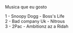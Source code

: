 Musica que eu gosto

1 - Snoopy Dogg - Boss's Life <br/>
2 - Bad company Uk - Nitrous <br/>
3 - 2Pac - Ambitionz az a Ridah <br/>
